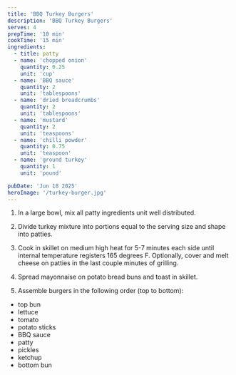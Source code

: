 ```yaml
---
title: 'BBQ Turkey Burgers'
description: 'BBQ Turkey Burgers'
serves: 4
prepTime: '10 min'
cookTime: '15 min'
ingredients:
  - title: patty
  - name: 'chopped onion'
    quantity: 0.25
    unit: 'cup'
  - name: 'BBQ sauce'
    quantity: 2
    unit: 'tablespoons'
  - name: 'dried breadcrumbs'
    quantity: 2
    unit: 'tablespoons'
  - name: 'mustard'
    quantity: 2
    unit: 'teaspoons'
  - name: 'chilli powder'
    quantity: 0.75
    unit: 'teaspoon'
  - name: 'ground turkey'
    quantity: 1
    unit: 'pound'

pubDate: 'Jun 18 2025'
heroImage: '/turkey-burger.jpg'
---
```


1. In a large bowl, mix all patty ingredients unit well distributed.

2. Divide turkey mixture into portions equal to the serving size and shape into patties.

3. Cook in skillet on medium high heat for 5-7 minutes each side until internal temperature registers 165 degrees F. Optionally, cover and melt cheese on patties in the last couple minutes of grilling.

4. Spread mayonnaise on potato bread buns and toast in skillet.

5. Assemble burgers in the following order (top to bottom):

- top bun
- lettuce
- tomato
- potato sticks
- BBQ sauce
- patty
- pickles
- ketchup
- bottom bun
